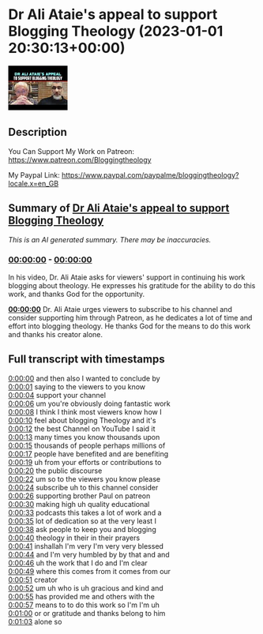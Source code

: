 # Dr Ali Ataie's appeal to support Blogging Theology (2023-01-01 20:30:13+00:00)

![alt Dr Ali Ataie's appeal to support Blogging Theology](C7xHWKjK-uI.jpg "Dr Ali Ataie's appeal to support Blogging Theology")

## Description

You Can Support My Work on Patreon:
https://www.patreon.com/Bloggingtheology

My Paypal Link: 
https://www.paypal.com/paypalme/bloggingtheology?locale.x=en_GB

## Summary of [Dr Ali Ataie's appeal to support Blogging Theology](https://www.youtube.com/watch?v=C7xHWKjK-uI)


*This is an AI generated summary. There may be inaccuracies. [](/)*

### [00:00:00](https://www.youtube.com/watch?v=C7xHWKjK-uI&t=0) - [00:00:00](https://www.youtube.com/watch?v=C7xHWKjK-uI&t=0)

In his video, Dr. Ali Ataie asks for viewers' support in continuing his work blogging about theology. He expresses his gratitude for the ability to do this work, and thanks God for the opportunity.

**[00:00:00](https://www.youtube.com/watch?v=C7xHWKjK-uI&t=0)** Dr. Ali Ataie urges viewers to subscribe to his channel and consider supporting him through Patreon, as he dedicates a lot of time and effort into blogging theology. He thanks God for the means to do this work and thanks his creator alone.

## Full transcript with timestamps

[0:00:00](https://youtu.be/C7xHWKjK-uI?t=0) and then also I wanted to conclude by  
[0:00:01](https://youtu.be/C7xHWKjK-uI?t=1) saying to the viewers to you know  
[0:00:04](https://youtu.be/C7xHWKjK-uI?t=4) support your channel  
[0:00:06](https://youtu.be/C7xHWKjK-uI?t=6) um you're obviously doing fantastic work  
[0:00:08](https://youtu.be/C7xHWKjK-uI?t=8) I think I think most viewers know how I  
[0:00:10](https://youtu.be/C7xHWKjK-uI?t=10) feel about blogging Theology and it's  
[0:00:12](https://youtu.be/C7xHWKjK-uI?t=12) the best Channel on YouTube I said it  
[0:00:13](https://youtu.be/C7xHWKjK-uI?t=13) many times you know thousands upon  
[0:00:15](https://youtu.be/C7xHWKjK-uI?t=15) thousands of people perhaps millions of  
[0:00:17](https://youtu.be/C7xHWKjK-uI?t=17) people have benefited and are benefiting  
[0:00:19](https://youtu.be/C7xHWKjK-uI?t=19) uh from your efforts or contributions to  
[0:00:20](https://youtu.be/C7xHWKjK-uI?t=20) the public discourse  
[0:00:22](https://youtu.be/C7xHWKjK-uI?t=22) um so to the viewers you know please  
[0:00:24](https://youtu.be/C7xHWKjK-uI?t=24) subscribe uh to this channel consider  
[0:00:26](https://youtu.be/C7xHWKjK-uI?t=26) supporting brother Paul on patreon  
[0:00:30](https://youtu.be/C7xHWKjK-uI?t=30) making high uh quality educational  
[0:00:33](https://youtu.be/C7xHWKjK-uI?t=33) podcasts this takes a lot of work and a  
[0:00:35](https://youtu.be/C7xHWKjK-uI?t=35) lot of dedication so at the very least I  
[0:00:38](https://youtu.be/C7xHWKjK-uI?t=38) ask people to keep you and blogging  
[0:00:40](https://youtu.be/C7xHWKjK-uI?t=40) theology in their in their prayers  
[0:00:41](https://youtu.be/C7xHWKjK-uI?t=41) inshallah I'm very I'm very very blessed  
[0:00:44](https://youtu.be/C7xHWKjK-uI?t=44) and I'm very humbled by by that and and  
[0:00:46](https://youtu.be/C7xHWKjK-uI?t=46) uh the work that I do and I'm clear  
[0:00:49](https://youtu.be/C7xHWKjK-uI?t=49) where this comes from it comes from our  
[0:00:51](https://youtu.be/C7xHWKjK-uI?t=51) creator  
[0:00:52](https://youtu.be/C7xHWKjK-uI?t=52) um uh who is uh gracious and kind and  
[0:00:55](https://youtu.be/C7xHWKjK-uI?t=55) has provided me and others with the  
[0:00:57](https://youtu.be/C7xHWKjK-uI?t=57) means to to do this work so I'm I'm uh  
[0:01:00](https://youtu.be/C7xHWKjK-uI?t=60) or or gratitude and thanks belong to him  
[0:01:03](https://youtu.be/C7xHWKjK-uI?t=63) alone so  
